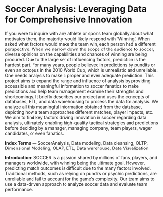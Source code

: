 # Soccer Analysis: Leveraging Data for Comprehensive Innovation
If you were to inquire with any athlete or sports team globally about what motivates them, the majority would likely respond with ‘Winning’. When asked what factors would make the team win, each person had a different perspective. When we narrow down the scope of the audience to soccer, diverse opinions on the capabilities and chances of winning are being procured. Due to the large set of influencing factors, prediction is the hardest part. For many years, people believed in predictions by pundits or even an octopus in the 2010 World Cup, which is unrealistic and unreliable. One needs analysis to make a proper and even adequate prediction. This project aims to expand the range and influence of analysis by providing accessible and meaningful information to soccer fanatics to make predictions and help team management examine their strengths and shortcomings. It briefly describes our project and uses the concepts of databases, ETL, and data warehousing to process the data for analysis. We analyze all this meaningful information obtained from the database, depicting how a team approaches different matches, player impacts, etc. We aim to find key factors driving innovation in soccer regarding data analysis, ultimately enabling high-quality tactical strategies and predictions before deciding by a manager, managing company, team players, wager candidates, or even fanatics.

**Index Terms** — SoccerAnalysis, Data modeling, Data cleansing, OLTP, Dimensional Modeling, OLAP, ETL, Data warehouse, Data Visualization

**Introduction:**
SOCCER is a passion shared by millions of fans, players, and managers worldwide, with winning being the ultimate goal. However, predicting match outcomes is difficult due to the many factors involved. Traditional methods, such as relying on pundits or psychic predictions, are unreliable and fail to account for the game’s complexity. Our team aims to use a data-driven approach to analyze soccer data and evaluate team performance.
